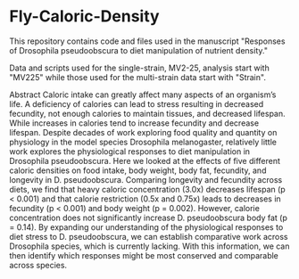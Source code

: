 # Fly-Caloric-Density
This repository contains code and files used in the manuscript "Responses of Drosophila pseudoobscura to diet manipulation of nutrient density." 

Data and scripts used for the single-strain, MV2-25, analysis start with "MV225" while those used for the multi-strain data start with "Strain".

Abstract
Caloric intake can greatly affect many aspects of an organism’s life. A deficiency of calories can lead to stress resulting in decreased fecundity, not enough calories to maintain tissues, and decreased lifespan. While increases in calories tend to increase fecundity and decrease lifespan. Despite decades of work exploring food quality and quantity on physiology in the model species Drosophila melanogaster, relatively little work explores the physiological responses to diet manipulation in Drosophila pseudoobscura. Here we looked at the effects of five different caloric densities on food intake, body weight, body fat, fecundity, and longevity in D. pseudoobscura. Comparing longevity and fecundity across diets, we find that heavy caloric concentration (3.0x) decreases lifespan (p < 0.001) and that calorie restriction (0.5x and 0.75x) leads to decreases in fecundity (p < 0.001) and body weight (p = 0.002). However, calorie concentration does not significantly increase D. pseudoobscura body fat (p = 0.14). By expanding our understanding of the physiological responses to diet stress to D. pseudoobscura, we can establish comparative work across Drosophila species, which is currently lacking. With this information, we can then identify which responses might be most conserved and comparable across species. 
